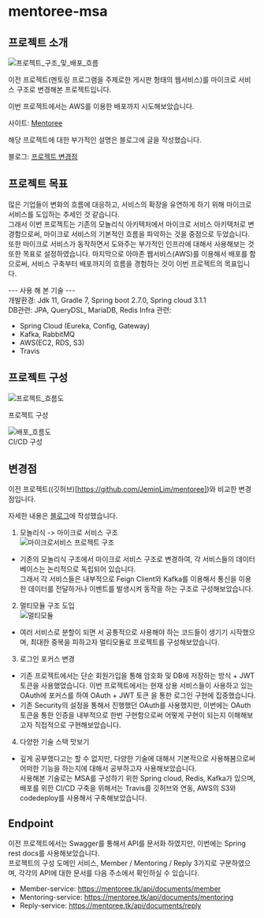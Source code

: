 # mentoree-msa
## 프로젝트 소개  
![프로젝트_구조_및_배포_흐름](https://user-images.githubusercontent.com/65437310/191651170-70a999bb-4924-4716-b877-521054f72f2a.png)  

이전 프로젝트(멘토링 프로그램을 주제로한 게시판 형태의 웹서비스)를 마이크로 서비스 구조로 변경해본 프로젝트입니다.

이번 프로젝트에서는 AWS를 이용한 배포까지 시도해보았습니다.  
  
사이트: [Mentoree](https://mentoree.tk)  
  
해당 프로젝트에 대한 부가적인 설명은 블로그에 글을 작성했습니다.  
  
블로그: [프로젝트 변경점](https://devcabinet.tistory.com/58)

## 프로젝트 목표  
많은 기업들이 변화의 흐름에 대응하고, 서비스의 확장을 유연하게 하기 위해 마이크로 서비스를 도입하는 추세인 것 같습니다.  
그래서 이번 프로젝트는 기존의 모놀리식 아키텍처에서 마이크로 서비스 아키텍처로 변경함으로써, 마이크로 서비스의 기본적인 흐름을 파악하는 것을 중점으로 두었습니다.   
또한 마이크로 서비스가 동작하면서 도와주는 부가적인 인프라에 대해서 사용해보는 것 또한 목표로 설정하였습니다. 
마지막으로 아마존 웹서비스(AWS)를 이용해서 배포를 함으로써, 서비스 구축부터 배포까지의 흐름을 경험하는 것이 이번 프로젝트의 목표입니다. 

--- 사용 해 본 기술 ---  
개발환경: Jdk 11, Gradle 7, Spring boot 2.7.0, Spring cloud 3.1.1  
DB관련: JPA, QueryDSL, MariaDB, Redis
Infra 관련: 
- Spring Cloud (Eureka, Config, Gateway)
- Kafka, RabbitMQ
- AWS(EC2, RDS, S3)
- Travis

## 프로젝트 구성

![프로젝트_흐름도](https://user-images.githubusercontent.com/65437310/191651253-827292df-96a9-4a9b-a39e-a57ecf02cbb2.png)    

프로젝트 구성  
  
![배포_흐름도](https://user-images.githubusercontent.com/65437310/191651315-402ca9fe-4835-490d-99f2-7a0c0af9903a.png)  
CI/CD 구성  


## 변경점

이전 프로젝트((깃허브)[https://github.com/JeminLim/mentoree])와 비교한 변경점입니다.  
  
자세한 내용은 [블로그](https://devcabinet.tistory.com/58)에 작성했습니다.  

1. 모놀리식 -> 마이크로 서비스 구조  
![마이크로서비스 프로젝트 구조](https://user-images.githubusercontent.com/65437310/191652061-f77386ff-bb0f-477e-9dab-112ad23a8fed.png)
- 기존의 모놀리식 구조에서 마이크로 서비스 구조로 변경하여, 각 서비스들의 데이터베이스는 논리적으로 독립되어 있습니다.  
그래서 각 서비스들은 내부적으로 Feign Client와 Kafka를 이용해서 통신을 이용한 데이터를 전달하거나 이벤트를 발생시켜 동작을 하는 구조로 구성해보았습니다.  

2. 멀티모듈 구조 도입  
![멀티모듈](https://user-images.githubusercontent.com/65437310/191652728-377fce17-5f36-47ea-8f4c-602dc0302415.png)  
- 여러 서비스로 분할이 되면 서 공통적으로 사용해야 하는 코드들이 생기기 시작했으며, 최대한 중복을 피하고자 멀티모듈로 프로젝트를 구성해보았습니다. 

3. 로그인 포커스 변경  
- 기존 프로젝트에서는 단순 회원가입을 통해 암호화 및 DB에 저장하는 방식 + JWT 토큰을 사용했었습니다. 이번 프로젝트에서는 현재 상용 서비스들이 사용하고 있는
OAuth에 포커스를 하여 OAuth + JWT 토큰 을 통한 로그인 구현에 집중했습니다. 
- 기존 Security의 설정을 통해서 진행했던 OAuth를 사용했지만, 이번에는 OAuth 토큰을 통한 인증을 내부적으로 한번 구현함으로써 어떻게 구현이 되는지 이해해보고자 직접적으로 구현해보았습니다.   
4. 다양한 기술 스택 맛보기
- 깊게 공부했다고는 할 수 없지만, 다양한 기술에 대해서 기본적으로 사용해봄으로써 어떠한 기능을 하는지에 대해서 공부하고자 사용해보았습니다.  
사용해본 기술로는 MSA를 구성하기 위한 Spring cloud, Redis, Kafka가 있으며, 배포를 위한 CI/CD 구축을 위해서는 Travis를 깃허브와 연동, AWS의 S3와 codedeploy를 사용해서 구축해보았습니다.   


## Endpoint 
이전 프로젝트에서는 Swagger를 통해서 API를 문서화 하였지만, 이번에는 Spring rest docs를 사용해보았습니다.   
프로젝트의 구성 도메인 서비스, Member / Mentoring / Reply 3가지로 구분하였으며, 각각의 API에 대한 문서를 다음 주소에서 확인하실 수 있습니다. 
  
- Member-service: https://mentoree.tk/api/documents/member
- Mentoring-service: https://mentoree.tk/api/documents/mentoring
- Reply-service: https://mentoree.tk/api/documents/reply

